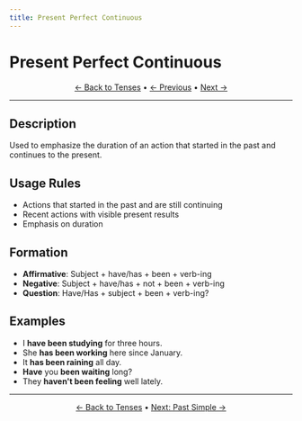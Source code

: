 ```yaml
---
title: Present Perfect Continuous
---
```


# Present Perfect Continuous



<div align="center" markdown="1">

[← Back to Tenses](./) • [← Previous](03-present-perfect.md) • [Next →](05-past-simple.md)

</div>

---

## Description
Used to emphasize the duration of an action that started in the past and continues to the present.

## Usage Rules
- Actions that started in the past and are still continuing
- Recent actions with visible present results
- Emphasis on duration

## Formation
- **Affirmative**: Subject + have/has + been + verb-ing
- **Negative**: Subject + have/has + not + been + verb-ing
- **Question**: Have/Has + subject + been + verb-ing?

## Examples
- I **have been studying** for three hours.
- She **has been working** here since January.
- It **has been raining** all day.
- **Have** you **been waiting** long?
- They **haven't been feeling** well lately.

---

<div align="center" markdown="1">

[← Back to Tenses](./) • [Next: Past Simple →](05-past-simple.md)

</div>

